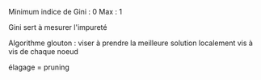 Minimum indice de Gini : 0
Max : 1

Gini sert à mesurer l'impureté

Algorithme glouton : viser à prendre la meilleure solution localement vis à vis de chaque noeud

élagage = pruning
